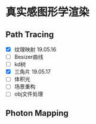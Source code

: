 # 真实感图形学渲染

## Path Tracing

- [x] 纹理映射 19.05.16
- [ ] Besizer曲线
- [ ] kd树
- [x] 三角片 19.05.17
- [ ] 体积光
- [ ] 场景重构
- [ ] obj文件处理

## Photon Mapping
